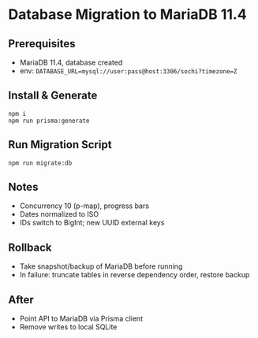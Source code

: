 # Database Migration to MariaDB 11.4

## Prerequisites
- MariaDB 11.4, database created
- env: `DATABASE_URL=mysql://user:pass@host:3306/sochi?timezone=Z`

## Install & Generate
```
npm i
npm run prisma:generate
```

## Run Migration Script
```
npm run migrate:db
```

## Notes
- Concurrency 10 (p-map), progress bars
- Dates normalized to ISO
- IDs switch to BigInt; new UUID external keys

## Rollback
- Take snapshot/backup of MariaDB before running
- In failure: truncate tables in reverse dependency order, restore backup

## After
- Point API to MariaDB via Prisma client
- Remove writes to local SQLite


